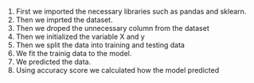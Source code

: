 1. First we imported the necessary libraries such as pandas and sklearn.
2. Then we imprted the dataset.
3. Then we droped the unnecessary column from the dataset
4. Then we initialized the variable X and y
5. Then we split the data into training and testing data
6. We fit the trainig data to the model.
7. We predicted the data.
8. Using accuracy score we calculated how the model predicted
